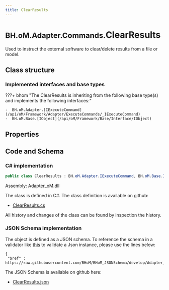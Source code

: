 ```yaml
---
title: ClearResults
---
```


# <small>BH.oM.Adapter.Commands.</small>**ClearResults**

Used to instruct the external software to clear/delete results from a file or model.

## Class structure

### Implemented interfaces and base types

???+ bhom "The ClearResults is inheriting from the following base type(s) and implements the following interfaces:"

    -  BH.oM.Adapter.[IExecuteCommand](/api/oM/Framework/Adapter/ExecuteCommands/_IExecuteCommand)
    -  BH.oM.Base.[IObject](/api/oM/Framework/Base/Interface/IObject)


## Properties

## Code and Schema

### C# implementation

``` C# title="C#"
public class ClearResults : BH.oM.Adapter.IExecuteCommand, BH.oM.Base.IObject
```

Assembly: Adapter_oM.dll

The class is defined in C#. The class definition is available on github:

- [ClearResults.cs](https://github.com/BHoM/BHoM_Adapter/blob/develop/Adapter_oM/ExecuteCommands\ClearResults.cs)

All history and changes of the class can be found by inspection the history.
### JSON Schema implementation

The object is defined as a JSON schema. To reference the schema in a validator like [this](https://www.jsonschemavalidator.net/) to validate a Json instance, please use the lines below:

``` { .json .copy .select } title="JSON Schema"
{
 "$ref" : https://raw.githubusercontent.com/BHoM/BHoM_JSONSchema/develop/Adapter_oM/Commands/ClearResults.json}
```

The JSON Schema is available on github here:

- [ClearResults.json](https://github.com/BHoM/BHoM_JSONSchema/blob/develop/Adapter_oM/Commands/ClearResults.json)
